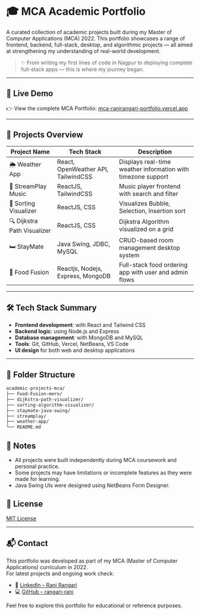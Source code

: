 # 🎓 MCA Academic Portfolio

A curated collection of academic projects built during my Master of Computer Applications (MCA) 2022. This portfolio showcases a range of frontend, backend, full-stack, desktop, and algorithmic projects — all aimed at strengthening my understanding of real-world development.

> ✨ From writing my first lines of code in Nagpur to deploying complete full-stack apps — this is where my journey began.

---

## 🚀 Live Demo

👉 View the complete MCA Portfolio: [mca-ranirangari-portfolio.vercel.app](https://mca-ranirangari-portfolio.vercel.app/)

---

## 🧠 Projects Overview

| Project Name         | Tech Stack                            | Description                                 |
|----------------------|----------------------------------------|---------------------------------------------|
| 🌦️ Weather App       | React, OpenWeather API, TailwindCSS    | Displays real-time weather information with timezone support |
| 🎵 StreamPlay Music  | ReactJS, TailwindCSS                   | Music player frontend with search and filter |
| 🔢 Sorting Visualizer | ReactJS, CSS                          | Visualizes Bubble, Selection, Insertion sort |
| 🔍 Dijkstra Path Visualizer | ReactJS, CSS                    | Dijkstra Algorithm visualized on a grid      |
| 🛏️ StayMate             | Java Swing, JDBC, MySQL             | CRUD-based room management desktop system   |
| 🍔 Food Fusion         | Reactjs, Nodejs, Express, MongoDB    | Full-stack food ordering app with user and admin flows |

---

## 🛠️ Tech Stack Summary

- **Frontend development**: with React and Tailwind CSS
- **Backend logic**: using Node.js and Express
- **Database management**: with MongoDB and MySQL
- **Tools**: Git, GitHub, Vercel, NetBeans, VS Code
- **UI design** for both web and desktop applications

---

## 📁 Folder Structure

```bash
academic-projects-mca/
├── Food-Fusion-mern/
├── dijkstra-path-visualizer/
├── sorting-algorithm-visualizer/
├── staymate-java-swing/
├── streamplay/
├── weather-app/
└── README.md
```

## 📌 Notes

- All projects were built independently during MCA coursework and personal practice.
- Some projects may have limitations or incomplete features as they were made for learning.
- Java Swing UIs were designed using NetBeans Form Designer.

## 📜 License

[MIT License](LICENSE)

---

## 📬 Contact

This portfolio was developed as part of my MCA (Master of Computer Applications) curriculum in 2022.  
For latest projects and ongoing work check:

- 🔗 [LinkedIn – Rani Rangari](https://www.linkedin.com/in/rani-rangari/)  
- 💻 [GitHub – rangari-rani](https://github.com/rangari-rani)  

Feel free to explore this portfolio for educational or reference purposes.

